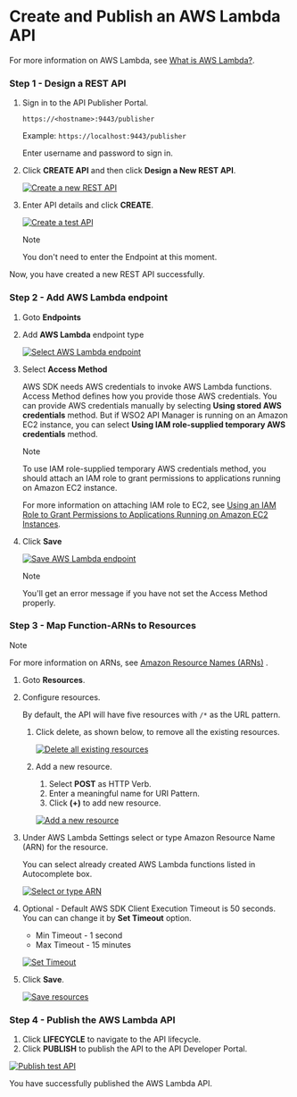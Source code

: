 # Create and Publish an AWS Lambda API

For more information on AWS Lambda, see [What is AWS Lambda?](https://docs.aws.amazon.com/lambda/latest/dg/welcome.html).

### Step 1 - Design a REST API

1. Sign in to the API Publisher Portal.
   
    `https://<hostname>:9443/publisher` 
   
    Example: `https://localhost:9443/publisher`

    Enter username and password to sign in.

2. Click **CREATE API** and then click **Design a New REST API**.

    [![Create a new REST API]({{base_path}}/assets/img/Learn/create-api-design-rest-api-link.png)]({{base_path}}/assets/img/Learn/create-a-rest-api.jpg)

3. Enter API details and click **CREATE**.  

    [![Create a test API]({{base_path}}/assets/img/Learn/create-test-api.png)]({{base_path}}/assets/img/Learn/create-test-api.png)

    <html>
      <div class="admonition note">
         <p class="admonition-title">Note</p>
         <p>You don't need to enter the Endpoint at this moment.</p>
      </div> 
    </html>

Now, you have created a new REST API successfully. 

### Step 2 - Add AWS Lambda endpoint

1. Goto **Endpoints**
2. Add **AWS Lambda** endpoint type

    [![Select AWS Lambda endpoint]({{base_path}}/assets/img/Learn/Tutorials/endpoint-select-awslambda-endpoint.png)]({{base_path}}/assets/img/Learn/Tutorials/endpoint-select-awslambda-endpoint.png)

3. Select **Access Method**

    AWS SDK needs AWS credentials to invoke AWS Lambda functions. Access Method defines how you provide those AWS credentials. You can provide AWS credentials manually by selecting **Using stored AWS credentials** method. But if WSO2 API Manager is running on an Amazon EC2 instance, you can select **Using IAM role-supplied temporary AWS credentials** method.

    <html>
      <div class="admonition note">
         <p class="admonition-title">Note</p>
         <p>To use IAM role-supplied temporary AWS credentials method, you should attach an IAM role to grant permissions to applications running on Amazon EC2 instance.</p>
         <p>For more information on attaching IAM role to EC2, see <a href="https://docs.aws.amazon.com/IAM/latest/UserGuide/id_roles_use_switch-role-ec2.html">Using an IAM Role to Grant Permissions to Applications Running on Amazon EC2 Instances</a>.</p>
      </div> 
    </html>

4. Click **Save**

    [![Save AWS Lambda endpoint]({{base_path}}/assets/img/Learn/Tutorials/endpoint-awslambda-save.png)]({{base_path}}/assets/img/Learn/Tutorials/endpoint-awslambda-save.png)

    <html>
      <div class="admonition note">
         <p class="admonition-title">Note</p>
         <p>You'll get an error message if you have not set the Access Method properly.</p>
      </div> 
    </html>

### Step 3 - Map Function-ARNs to Resources

<html>
   <div class="admonition note">
      <p class="admonition-title">Note</p>
      <p>
         For more information on ARNs, see 
         <a href="https://docs.aws.amazon.com/general/latest/gr/aws-arns-and-namespaces.html">Amazon Resource Names (ARNs)</a>
         .
      </p>
   </div> 
</html>

1. Goto **Resources**.
2. Configure resources.

    By default, the API will have five resources with `/*` as the URL pattern.

    1. Click delete, as shown below, to remove all the existing resources.

          [![Delete all existing resources]({{base_path}}/assets/img/Learn/delete-all-existing-resources.jpg)]({{base_path}}/assets/img/Learn/delete-all-existing-resources.jpg)

    2. Add a new resource.
          1. Select **POST** as HTTP Verb.
          2. Enter a meaningful name for URI Pattern.
          3. Click **(+)** to add new resource.

          [![Add a new resource]({{base_path}}/assets/img/Learn/Tutorials/resource-add-post-test.png)]({{base_path}}/assets/img/Learn/Tutorials/resource-add-post-test.png)

3. Under AWS Lambda Settings select or type Amazon Resource Name (ARN) for the resource.

    You can select already created AWS Lambda functions listed in Autocomplete box.

    [![Select or type ARN]({{base_path}}/assets/img/Learn/Tutorials/resource-add-amazon-resource-name.png)]({{base_path}}/assets/img/Learn/Tutorials/resource-add-amazon-resource-name.png)

4. Optional - Default AWS SDK Client Execution Timeout is 50 seconds. You can can change it by **Set Timeout** option. 

    - Min Timeout - 1 second
    - Max Timeout - 15 minutes

    [![Set Timeout]({{base_path}}/assets/img/Learn/Tutorials/resource-set-amazon-resource-timeout.png)]({{base_path}}/assets/img/Learn/Tutorials/resource-set-amazon-resource-timeout.png)

5. Click **Save**.

    [![Save resources]({{base_path}}/assets/img/Learn/Tutorials/resource-save.png)]({{base_path}}/assets/img/Learn/Tutorials/resource-save.png)

### Step 4 - Publish the AWS Lambda API

1. Click **LIFECYCLE** to navigate to the API lifecycle.
2. Click **PUBLISH** to publish the API to the API Developer Portal.

[![Publish test API]({{base_path}}/assets/img/Learn/Tutorials/lifecycle-publish-test-api.png)]({{base_path}}/assets/img/Learn/Tutorials/lifecycle-publish-test-api.png)

You have successfully published the AWS Lambda API.
